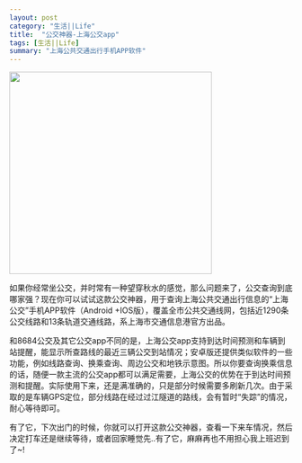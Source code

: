 ```yaml
---
layout: post
category: "生活||Life"
title:  "公交神器-上海公交app"
tags: [生活||Life]
summary: "上海公共交通出行手机APP软件"
---
```

   <img alt="" border="0" src="https://draftin.com:443/images/23246?token=sAUdR5iDK-uUqOyZqLNvCZ8qO1iWV5u6leHvQOpAilcizAp7wrcIPNJZVNuF2bMsuq4Jw3CCn0o81iwmmoYdrXI " height=360px>
  
   如果你经常坐公交，并时常有一种望穿秋水的感觉，那么问题来了，公交查询到底哪家强？现在你可以试试这款公交神器，用于查询上海公共交通出行信息的“上海公交”手机APP软件（Android +IOS版），覆盖全市公共交通线网，包括近1290条公交线路和13条轨道交通线路，系上海市交通信息港官方出品。
  
  和8684公交及其它公交app不同的是，上海公交app支持到达时间预测和车辆到站提醒，能显示所查路线的最近三辆公交到站情况；安卓版还提供类似软件的一些功能，例如线路查询、换乘查询、周边公交和地铁示意图。所以你要查询换乘信息的话，随便一款主流的公交app都可以满足需要，上海公交的优势在于到达时间预测和提醒。实际使用下来，还是满准确的，只是部分时候需要多刷新几次。由于采取的是车辆GPS定位，部分线路在经过过江隧道的路线，会有暂时“失踪”的情况，耐心等待即可。
  
  有了它，下次出门的时候，你就可以打开这款公交神器，查看一下来车情况，然后决定打车还是继续等待，或者回家睡觉先..有了它，麻麻再也不用担心我上班迟到了~!
  

